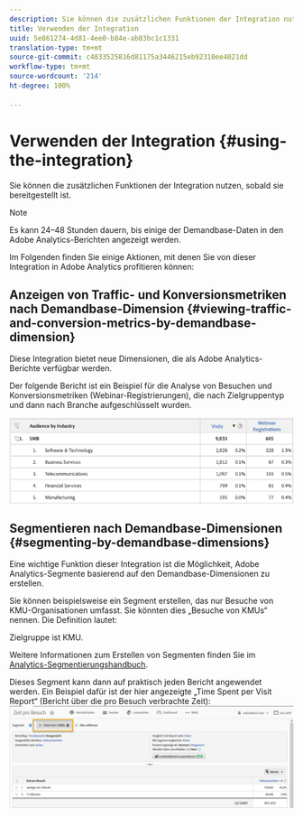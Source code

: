 ```yaml
---
description: Sie können die zusätzlichen Funktionen der Integration nutzen, sobald sie bereitgestellt ist.
title: Verwenden der Integration
uuid: 5e861274-4d81-4ee0-b84e-ab83bc1c1331
translation-type: tm+mt
source-git-commit: c4833525816d81175a3446215eb92310ee4021dd
workflow-type: tm+mt
source-wordcount: '214'
ht-degree: 100%

---
```



# Verwenden der Integration {#using-the-integration}

Sie können die zusätzlichen Funktionen der Integration nutzen, sobald sie bereitgestellt ist.

>[!NOTE]
>
>Es kann 24–48 Stunden dauern, bis einige der Demandbase-Daten in den Adobe Analytics-Berichten angezeigt werden.

Im Folgenden finden Sie einige Aktionen, mit denen Sie von dieser Integration in Adobe Analytics profitieren können:

## Anzeigen von Traffic- und Konversionsmetriken nach Demandbase-Dimension {#viewing-traffic-and-conversion-metrics-by-demandbase-dimension}

Diese Integration bietet neue Dimensionen, die als Adobe Analytics-Berichte verfügbar werden.

Der folgende Bericht ist ein Beispiel für die Analyse von Besuchen und Konversionsmetriken (Webinar-Registrierungen), die nach Zielgruppentyp und dann nach Branche aufgeschlüsselt wurden.

![](assets/metrics_db_dimensions.png)

## Segmentieren nach Demandbase-Dimensionen {#segmenting-by-demandbase-dimensions}

Eine wichtige Funktion dieser Integration ist die Möglichkeit, Adobe Analytics-Segmente basierend auf den Demandbase-Dimensionen zu erstellen.

Sie können beispielsweise ein Segment erstellen, das nur Besuche von KMU-Organisationen umfasst. Sie könnten dies „Besuche von KMUs“ nennen. Die Definition lautet:

Zielgruppe ist KMU.

Weitere Informationen zum Erstellen von Segmenten finden Sie im [Analytics-Segmentierungshandbuch](https://docs.adobe.com/content/help/de-DE/analytics/components/segmentation/seg-home.html).

Dieses Segment kann dann auf praktisch jeden Bericht angewendet werden. Ein Beispiel dafür ist der hier angezeigte „Time Spent per Visit Report“ (Bericht über die pro Besuch verbrachte Zeit): ![](assets/segment_applied_report.png)
